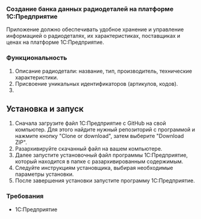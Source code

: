 ### Создание банка данных радиодеталей на платформе 1С:Предприятие
Приложение должно обеспечивать удобное хранение и управление информацией о радиодеталях, их характеристиках, поставщиках и ценах на платформе 1С:Предприятие.
### Функциональность
1. Описание  радиодетали: название, тип, производитель, технические характеристики.
2. Присвоение уникальных идентификаторов (артикулов, кодов).
3. 
## Установка и запуск
1. Сначала загрузите файл 1С:Предприятие с GitHub на свой компьютер. Для этого найдите нужный репозиторий с программой и нажмите кнопку "Clone or download", затем выберите "Download ZIP".
2. Разархивируйте скачанный файл на вашем компьютере.
3. Далее запустите установочный файл программы 1С:Предприятие, который находится в папке с разархивированным содержимым.
4. Следуйте инструкциям установщика, выбирая необходимые параметры установки.
5. После завершения установки запустите программу 1С:Предприятие.

### Требования
- 1С:Предприятие
